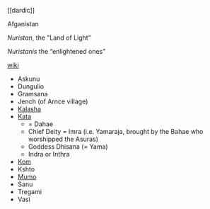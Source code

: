 [[dardic]]

Afganistan

*Nuristan*, the "Land of Light”

*Nuristanis* the “enlightened ones”



[wiki](https://en.wikipedia.org/wiki/Nuristanis#Genetics)

- Askunu
- Dungulio
- Gramsana
- Jench (of Arnce village)
- [Kalasha](https://en.wikipedia.org/wiki/Kalash-people)
- [Kata](https://en.wikipedia.org/wiki/Kata-(people))
  - = Dahae
  - Chief Deity = Imra (i.e. Yamaraja, brought by the Bahae who worshipped the Asuras)
  - Goddess Dhisana (= Yama)
  - Indra or Inthra
- [Kom](https://en.wikipedia.org/wiki/Kom-people-(Afghanistan))
- Kshto
- [Mumo](https://en.wikipedia.org/wiki/Mumo)
- Sanu
- Tregami
- Vasi